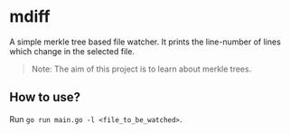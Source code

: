 # mdiff

A simple merkle tree based file watcher. It prints the line-number of lines which change in the selected file.

> Note: The aim of this project is to learn about merkle trees.

## How to use?

Run `go run main.go -l <file_to_be_watched>`.
